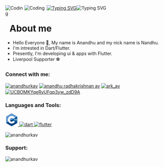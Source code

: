 <img  align="left"  alt="Coding" width="60" src="https://media.tenor.com/Wx9IEmZZXSoAAAAj/hi.gif">
<a href="https://git.io/typing-svg"><img src="https://readme-typing-svg.demolab.com?font=Anek+Malayalam&weight=800&size=35&pause=1000&color=6B33CFC0&background=FFFFFF00&repeat=false&width=435&lines=%E0%B4%8E++%E0%B4%86%E0%B5%BC++%E0%B4%95%E0%B5%86+" alt="Typing SVG" /></a></a><img src="https://readme-typing-svg.demolab.com?font=Anek+Malayalam&weight=800&size=35&pause=1000&color=F72424&background=FFFFFF00&width=435&lines=%40+a+++r+++k+_+a+v" alt="Typing SVG" /></a></a></a></a></a></a></a><img  align="left"  alt="Coding" width="70" src="https://media.tenor.com/0RxAveI4iJEAAAAi/motorcycle-riding.gif"> 
<h1 align="left">&nbsp About me</h1> 


- Hello Everyone 👋, My name is Anandhu and my nick name is Nandhu.
- I'm intrested in Dart/Flutter.
- Presently, I'm developing ui & apps with Flutter.
- Liverpool Supporter ⚽


<h3 align="left">Connect with me:</h3>
<p align="left">
<a href="https://twitter.com/anandhurkav" target="blank"><img align="center" src="https://raw.githubusercontent.com/rahuldkjain/github-profile-readme-generator/master/src/images/icons/Social/twitter.svg" alt="anandhurkav" height="30" width="40" /></a>
<a href="https://linkedin.com/in/anandhu-radhakrishnan-av-4a6352254" target="blank"><img align="center" src="https://raw.githubusercontent.com/rahuldkjain/github-profile-readme-generator/master/src/images/icons/Social/linked-in-alt.svg" alt="anandhu radhakrishnan av" height="30" width="40" /></a>
<a href="https://instagram.com/ark_av" target="blank"><img align="center" src="https://raw.githubusercontent.com/rahuldkjain/github-profile-readme-generator/master/src/images/icons/Social/instagram.svg" alt="ark_av" height="30" width="40" /></a>
<a href="https://www.youtube.com/channel/UCBOMKYqeRyUFqp3yw_zdD9A" target="blank"><img align="center" src="https://raw.githubusercontent.com/rahuldkjain/github-profile-readme-generator/master/src/images/icons/Social/youtube.svg" alt="UCBOMKYqeRyUFqp3yw_zdD9A" height="30" width="40" /></a>
</p>

<h3 align="left">Languages and Tools:</h3>
<p align="left"> <a href="https://www.w3schools.com/cpp/" target="_blank" rel="noreferrer"> <img src="https://raw.githubusercontent.com/devicons/devicon/master/icons/cplusplus/cplusplus-original.svg" alt="cplusplus" width="40" height="40"/> </a> <a href="https://dart.dev" target="_blank" rel="noreferrer"> <img src="https://www.vectorlogo.zone/logos/dartlang/dartlang-icon.svg" alt="dart" width="40" height="40"/> </a> <a href="https://flutter.dev" target="_blank" rel="noreferrer"> <img src="https://www.vectorlogo.zone/logos/flutterio/flutterio-icon.svg" alt="flutter" width="40" height="40"/> </a> </p>
<p><img align="center" src="https://github-readme-streak-stats.herokuapp.com/?user=anandhurkav&" alt="anandhurkav" /></p>
<h3 align="left">Support:</h3>
<p><a href="https://www.buymeacoffee.com/anandhurkav"> <img align="left" src="https://cdn.buymeacoffee.com/buttons/v2/default-yellow.png" height="50" width="210" alt="anandhurkav" /></a></p><br><br>


